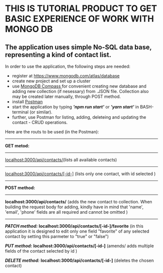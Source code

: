 <h1> THIS IS TUTORIAL PRODUCT TO GET BASIC EXPERIENCE OF WORK WITH MONGO DB </h1>
<h2> The application uses simple No-SQL data base, representing a kind of contact list. </h2> 

In order to use the application, the following steps are needed:
- register at https://www.mongodb.com/atlas/database
- create new project and set up a cluster
- use <a href='https://www.mongodb.com/try/download/compass'> MongoDB Compass </a> for convenient creating new database and adding new collection (if nesessary) from .JSON file.
Collection also may be created later manually, through POST method. 
- install <a href='https://www.postman.com/downloads/'>Postman </a>
- start the application by typing ***'npm run start'*** or ***'yarn start'*** in BASH-terminal (or similar).
- further, use Postman for listing, adding, deleteing and updating the contact - CRUD operations.

Here are the routs to be used (in the Postman): <hr>
**GET metod:** <hr>
<localhost:3000/api/contacts/>(lists all available contacts) <hr>
<localhost:3000/api/contacts/[-id-]> (lists only one contact, with id selected ) <hr>

**POST method:** <hr>
**localhost:3000/api/contacts/** (adds the new contact to collection. When building the request body for adding, kindly have in mind that 'name', 'email', 'phone' fields are all required and cannot be omitted ) <hr>

***PATCH method:***
**localhost:3000/api/contacts/[-id-]/favorite** (in this application it is designed to edit only one field "favorite" of any selected contact by setting this parmeter to "true" or "false")

***PUT method:***
**localhost:3000/api/contacts/[-id-]** (amends/ adds multiple fields of the contact selected by id )

***DELETE method:***
**localhost:3000/api/contacts/[-id-]** (deletes the chosen contact)


